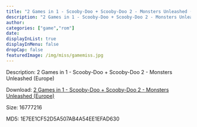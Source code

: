 ```yaml
---
title: "2 Games in 1 - Scooby-Doo + Scooby-Doo 2 - Monsters Unleashed (Europe)"
description: "2 Games in 1 - Scooby-Doo + Scooby-Doo 2 - Monsters Unleashed (Europe)"
author: 
categories: ["game","rom"]
date: 
displayInList: true
displayInMenu: false
dropCap: false
featuredImage: /img/miss/gamemiss.jpg
---
```


Description: 2 Games in 1 - Scooby-Doo + Scooby-Doo 2 - Monsters Unleashed (Europe)

Download: <a style="text-decoration:underline;" href="https://mega.nz/#!qfRgnSKY!n69Za6bTa79aQexYT_G_WevAy7PB2brqsDEVpyBDias" target = "_blank" rel = "nofollow" > 2 Games in 1 - Scooby-Doo + Scooby-Doo 2 - Monsters Unleashed (Europe)</a>

Size: 16777216

MD5: 1E7EE1CF52D5A507AB4A54EE1EFAD630

